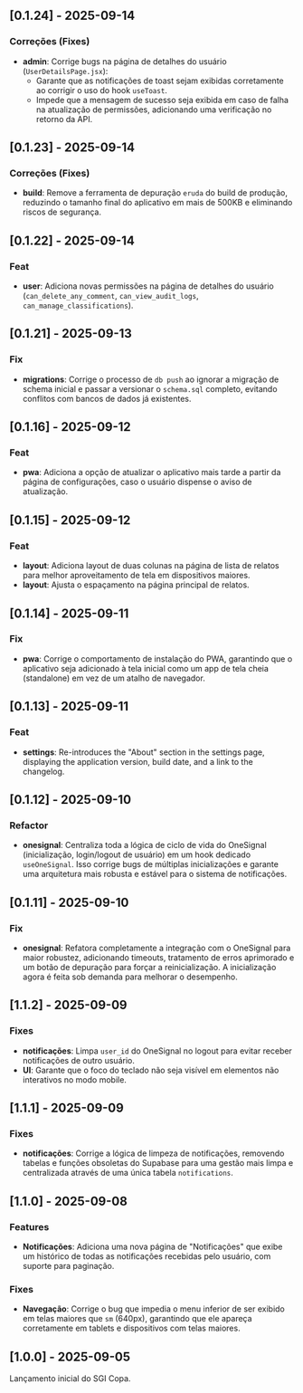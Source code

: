 ## [0.1.24] - 2025-09-14

### Correções (Fixes)
- **admin**: Corrige bugs na página de detalhes do usuário (`UserDetailsPage.jsx`):
  - Garante que as notificações de toast sejam exibidas corretamente ao corrigir o uso do hook `useToast`.
  - Impede que a mensagem de sucesso seja exibida em caso de falha na atualização de permissões, adicionando uma verificação no retorno da API.

## [0.1.23] - 2025-09-14

### Correções (Fixes)
- **build**: Remove a ferramenta de depuração `eruda` do build de produção, reduzindo o tamanho final do aplicativo em mais de 500KB e eliminando riscos de segurança.

## [0.1.22] - 2025-09-14

### Feat
- **user**: Adiciona novas permissões na página de detalhes do usuário (`can_delete_any_comment`, `can_view_audit_logs`, `can_manage_classifications`).

## [0.1.21] - 2025-09-13

### Fix
- **migrations**: Corrige o processo de `db push` ao ignorar a migração de schema inicial e passar a versionar o `schema.sql` completo, evitando conflitos com bancos de dados já existentes.

## [0.1.16] - 2025-09-12

### Feat
- **pwa**: Adiciona a opção de atualizar o aplicativo mais tarde a partir da página de configurações, caso o usuário dispense o aviso de atualização.

## [0.1.15] - 2025-09-12

### Feat
- **layout**: Adiciona layout de duas colunas na página de lista de relatos para melhor aproveitamento de tela em dispositivos maiores.
- **layout**: Ajusta o espaçamento na página principal de relatos.

## [0.1.14] - 2025-09-11

### Fix
- **pwa**: Corrige o comportamento de instalação do PWA, garantindo que o aplicativo seja adicionado à tela inicial como um app de tela cheia (standalone) em vez de um atalho de navegador.

## [0.1.13] - 2025-09-11

### Feat
- **settings**: Re-introduces the "About" section in the settings page, displaying the application version, build date, and a link to the changelog.

## [0.1.12] - 2025-09-10

### Refactor
- **onesignal**: Centraliza toda a lógica de ciclo de vida do OneSignal (inicialização, login/logout de usuário) em um hook dedicado `useOneSignal`. Isso corrige bugs de múltiplas inicializações e garante uma arquitetura mais robusta e estável para o sistema de notificações.

## [0.1.11] - 2025-09-10

### Fix
- **onesignal**: Refatora completamente a integração com o OneSignal para maior robustez, adicionando timeouts, tratamento de erros aprimorado e um botão de depuração para forçar a reinicialização. A inicialização agora é feita sob demanda para melhorar o desempenho.

## [1.1.2] - 2025-09-09

### Fixes
- **notificações**: Limpa `user_id` do OneSignal no logout para evitar receber notificações de outro usuário.
- **UI**: Garante que o foco do teclado não seja visível em elementos não interativos no modo mobile.

## [1.1.1] - 2025-09-09

### Fixes
- **notificações**: Corrige a lógica de limpeza de notificações, removendo tabelas e funções obsoletas do Supabase para uma gestão mais limpa e centralizada através de uma única tabela `notifications`.

## [1.1.0] - 2025-09-08

### Features
- **Notificações**: Adiciona uma nova página de "Notificações" que exibe um histórico de todas as notificações recebidas pelo usuário, com suporte para paginação.

### Fixes
- **Navegação**: Corrige o bug que impedia o menu inferior de ser exibido em telas maiores que `sm` (640px), garantindo que ele apareça corretamente em tablets e dispositivos com telas maiores.

## [1.0.0] - 2025-09-05

Lançamento inicial do SGI Copa.